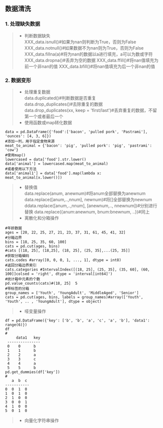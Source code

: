 ## 数据清洗
### 1. 处理缺失数据
> + 判断数据缺失  
    XXX_data.isnull()#如果为nan则判断为True，否则为False  
    XXX_data.notnull()#如果数据不为nan则为True，否则为False  
    XXX_data.fillna(a)#将为nan的数据以a进行填充，a可以为数或字符
    XXX_data.dropna()#丢弃为空的数据
    XXX_data.ffill()#将nan值填充为前一个非nan的值
    XXX_data.bfill()#将nan值填充为后一个非nan的值
### 2. 数据变形
> + 处理重复数据  
    data.duplicated()#判断数据是否重复  
    data.drop_duplicates()#去除重复的数据  
    data.drop_duplicates(xx, keep = 'first/last')#丢弃重复的数据，不留第一个或者最后一个  
> + 使用函数或map转化数据  
    
    data = pd.DataFrame({'food':['bacon', 'pulled pork', 'Pastrami'], 'ounces': [4, 3, 6]})
    #添加一列，用于指定食物来源  
    meat_to_animal = {'bacon': 'pig', 'pulled pork': 'pig', 'pastrami': 'cow'}
    #使用map()  
    lowercased = data['food'].str.lower()  
    data['animal'] = lowercased.map(meat_to_animal)
    #或者使用以下方法
    data['animal1'] = data['food'].map(lambda x: meat_to_animal[x.lower()])  
> + 替换值  
    data.replace(anum, anewnum)#将anum全部替换为anewnum  
    data.replace([anum,..,nnum], newnum)#将[]全部替换为newnum
    ddata.replace([anum,..,nnum], [anewnum,.., nnewnum])#分别进行替换
    data.replace({anum:anewnum, bnum:bnewnum, ..})#同上  
> + 离散化和分箱操作  
    
    #年龄数据  
    ages = [20, 22, 25, 27, 21, 23, 37, 31, 61, 45, 41, 32]
    #分箱边界
    bins = [18, 25, 35, 60, 100]
    cats = pd.cut(ages, bins)
    #cats [(18, 25], (18,25], (18, 25], (25, 35],...(25, 35]]
    #获取分箱编码
    cats.codes #array([0, 0, 0, 1, ..., 1], dtype = int8)
    #返回分箱边界索引
    cats.categories #IntervalIndex([(18, 25], (25, 35], (35, 60], (60, 100]]colsed = 'right', dtype = 'interval[int64]')
    #统计箱中元素的个数
    pd.value_counts(cats)#(18, 25]  5
    #带标签的分箱
    group_names = ['Youth', 'YoungAdult', 'MiddleAged', 'Senior']
    cats = pd.cut(ages, bins, labels = group_names)#array(['Youth', 'Youth', .. , 'YoungAdult'], dtype = object)
> + 哑变量操作
    
    df = pd.DataFrame({'key': ['b', 'b', 'a', 'c', 'a', 'b'], 'data1': range(6)})
    df 
    #  
         data1   key
     ---------------
     0    0      b
     1    1      b
     2    2      a
     3    3      c
     4    4      a
     5    5      b
    pd.get_dummies(df['key'])
    #
       a  b  c
    -----------
    0  0  1  0
    1  0  1  0
    2  1  0  0
    3  0  0  1
    4  1  0  0
    5  0  1  0
> + 向量化字符串操作
   
    
